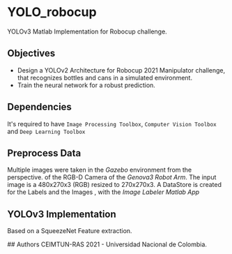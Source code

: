 # YOLO_robocup
YOLOv3 Matlab Implementation for Robocup challenge. 

## Objectives
* Design a YOLOv2 Architecture for Robocup 2021 Manipulator challenge, that recognizes bottles and cans in a simulated environment.
* Train the neural network for a robust prediction. 

## Dependencies 
It's required to have ``` Image Processing Toolbox ```, ``` Computer Vision Toolbox ``` and ``` Deep Learning Toolbox ```
## Preprocess Data
Multiple images were taken in the _Gazebo_ environment from the perspective. of the RGB-D Camera of the _Genova3 Robot Arm_. The input image is a 480x270x3 (RGB) 
resized to 270x270x3. A DataStore is created for the Labels and the Images , with the _Image Labeler Matlab App_


## YOLOv3 Implementation
Based on a SqueezeNet Feature extraction.


## Authors
CEIMTUN-RAS 2021 - Universidad Nacional de Colombia. 

